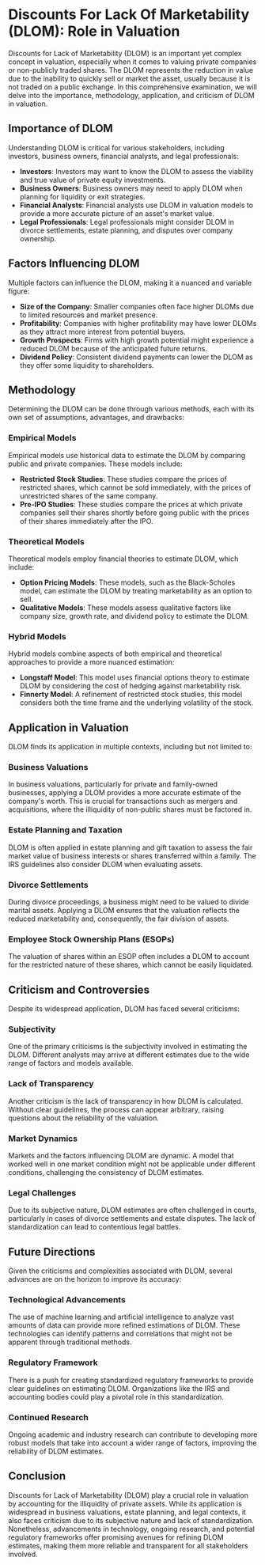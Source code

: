 # Discounts For Lack Of Marketability (DLOM): Role in Valuation

Discounts for Lack of Marketability (DLOM) is an important yet complex concept in valuation, especially when it comes to valuing private companies or non-publicly traded shares. The DLOM represents the reduction in value due to the inability to quickly sell or market the asset, usually because it is not traded on a public exchange. In this comprehensive examination, we will delve into the importance, methodology, application, and criticism of DLOM in valuation.

## Importance of DLOM

Understanding DLOM is critical for various stakeholders, including investors, business owners, financial analysts, and legal professionals:
  
- **Investors**: Investors may want to know the DLOM to assess the viability and true value of private equity investments.
- **Business Owners**: Business owners may need to apply DLOM when planning for liquidity or exit strategies.
- **Financial Analysts**: Financial analysts use DLOM in valuation models to provide a more accurate picture of an asset's market value.
- **Legal Professionals**: Legal professionals might consider DLOM in divorce settlements, estate planning, and disputes over company ownership.

## Factors Influencing DLOM

Multiple factors can influence the DLOM, making it a nuanced and variable figure:
  
- **Size of the Company**: Smaller companies often face higher DLOMs due to limited resources and market presence.
- **Profitability**: Companies with higher profitability may have lower DLOMs as they attract more interest from potential buyers.
- **Growth Prospects**: Firms with high growth potential might experience a reduced DLOM because of the anticipated future returns.
- **Dividend Policy**: Consistent dividend payments can lower the DLOM as they offer some liquidity to shareholders.
  
## Methodology

Determining the DLOM can be done through various methods, each with its own set of assumptions, advantages, and drawbacks:

### Empirical Models

Empirical models use historical data to estimate the DLOM by comparing public and private companies. These models include:
  
- **Restricted Stock Studies**: These studies compare the prices of restricted shares, which cannot be sold immediately, with the prices of unrestricted shares of the same company.
- **Pre-IPO Studies**: These studies compare the prices at which private companies sell their shares shortly before going public with the prices of their shares immediately after the IPO.

### Theoretical Models

Theoretical models employ financial theories to estimate DLOM, which include:
  
- **Option Pricing Models**: These models, such as the Black-Scholes model, can estimate the DLOM by treating marketability as an option to sell.
- **Qualitative Models**: These models assess qualitative factors like company size, growth rate, and dividend policy to estimate the DLOM.

### Hybrid Models

Hybrid models combine aspects of both empirical and theoretical approaches to provide a more nuanced estimation:
  
- **Longstaff Model**: This model uses financial options theory to estimate DLOM by considering the cost of hedging against marketability risk.
- **Finnerty Model**: A refinement of restricted stock studies, this model considers both the time frame and the underlying volatility of the stock.

## Application in Valuation

DLOM finds its application in multiple contexts, including but not limited to:

### Business Valuations

In business valuations, particularly for private and family-owned businesses, applying a DLOM provides a more accurate estimate of the company's worth. This is crucial for transactions such as mergers and acquisitions, where the illiquidity of non-public shares must be factored in.

### Estate Planning and Taxation

DLOM is often applied in estate planning and gift taxation to assess the fair market value of business interests or shares transferred within a family. The IRS guidelines also consider DLOM when evaluating assets.

### Divorce Settlements

During divorce proceedings, a business might need to be valued to divide marital assets. Applying a DLOM ensures that the valuation reflects the reduced marketability and, consequently, the fair division of assets.

### Employee Stock Ownership Plans (ESOPs)

The valuation of shares within an ESOP often includes a DLOM to account for the restricted nature of these shares, which cannot be easily liquidated.

## Criticism and Controversies

Despite its widespread application, DLOM has faced several criticisms:

### Subjectivity

One of the primary criticisms is the subjectivity involved in estimating the DLOM. Different analysts may arrive at different estimates due to the wide range of factors and models available.

### Lack of Transparency

Another criticism is the lack of transparency in how DLOM is calculated. Without clear guidelines, the process can appear arbitrary, raising questions about the reliability of the valuation.

### Market Dynamics

Markets and the factors influencing DLOM are dynamic. A model that worked well in one market condition might not be applicable under different conditions, challenging the consistency of DLOM estimates.

### Legal Challenges

Due to its subjective nature, DLOM estimates are often challenged in courts, particularly in cases of divorce settlements and estate disputes. The lack of standardization can lead to contentious legal battles.

## Future Directions

Given the criticisms and complexities associated with DLOM, several advances are on the horizon to improve its accuracy:

### Technological Advancements

The use of machine learning and artificial intelligence to analyze vast amounts of data can provide more refined estimations of DLOM. These technologies can identify patterns and correlations that might not be apparent through traditional methods.

### Regulatory Framework

There is a push for creating standardized regulatory frameworks to provide clear guidelines on estimating DLOM. Organizations like the IRS and accounting bodies could play a pivotal role in this standardization.

### Continued Research

Ongoing academic and industry research can contribute to developing more robust models that take into account a wider range of factors, improving the reliability of DLOM estimates.

## Conclusion

Discounts for Lack of Marketability (DLOM) play a crucial role in valuation by accounting for the illiquidity of private assets. While its application is widespread in business valuations, estate planning, and legal contexts, it also faces criticism due to its subjective nature and lack of standardization. Nonetheless, advancements in technology, ongoing research, and potential regulatory frameworks offer promising avenues for refining DLOM estimates, making them more reliable and transparent for all stakeholders involved.